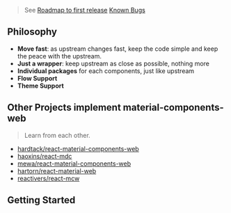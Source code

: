 > See [Roadmap to first release](https://github.com/gutenye/react-mc/issues/1) [Known Bugs](https://github.com/gutenye/react-mc/issues/2)

## Philosophy

- **Move fast**: as upstream changes fast, keep the code simple and keep the peace with the upstream.
- **Just a wrapper**: keep upstream as close as possible, nothing more
- **Individual packages** for each components, just like upstream
- **Flow Support**
- **Theme Support**

## Other Projects implement material-components-web
> Learn from each other.

- [hardtack/react-material-components-web](https://github.com/react-mdc/react-material-components-web)
- [haoxins/react-mdc](https://github.com/haoxins/react-mdc)
- [mewa/react-material-components-web](https://github.com/mewa/react-material-components-web)
- [hartorn/react-material-web](https://github.com/hartorn/react-material-web)
- [reactivers/react-mcw](https://github.com/reactivers/react-mcw)

## Getting Started

